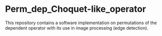 # Perm_dep_Choquet-like_operator

This repository contains a software implementation on permutations of the dependent operator with its use in image processing (edge detection).
